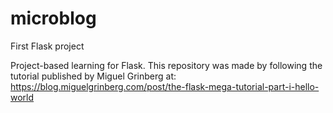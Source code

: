 # microblog
First Flask project

Project-based learning for Flask. This repository was made by 
following the tutorial published by Miguel Grinberg at: 
https://blog.miguelgrinberg.com/post/the-flask-mega-tutorial-part-i-hello-world
